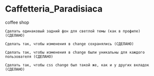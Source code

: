 # Caffetteria_Paradisiaca
coffee shop


    Сделать одинаковый задний фон для светлой темы (как в профиле) (СДЕЛАНО)

    Сделать так, чтобы изменения в change сохранялись (СДЕЛАНО)

    Сделать так, чтобы изменения в change были уникальны для каждого пользователя (СДЕЛАНО)

    Сделать так, чтобы css change был такой же, как и у других вкладок (СДЕЛАНО)